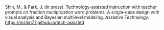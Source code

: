 Shin, M., & Park, J. (in press). Technology-assisted instruction with teacher prompts on fraction multiplication word problems: A single-case design with visual analysis and Bayesian multilevel modeling. *Assistive Technology*. https://mshin77.github.io/tech-assisted
